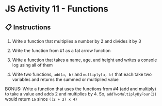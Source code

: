 # JS Activity 11 - Functions

## 📋 Instructions

1. Write a function that multiplies a number by 2 and divides it by 3

2. Write the function from #1 as a fat arrow function

3. Write a function that takes a name, age, and height and writes a console log using all of them

4. Write two functions, `add(a, b)` and `multiply(a, b)` that each take two variables and returns the summed or multiplied value

BONUS: Write a function that uses the functions from #4 (add and multiply) to take a value and adds 2 and multiplies by 4. So, `addTwoMultiplyByFour(2)` would return `16` since `((2 + 2) x 4)`